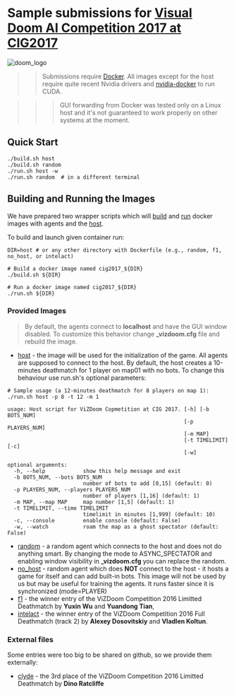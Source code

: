 
# Sample submissions for [Visual Doom AI Competition 2017 at CIG2017](http://vizdoom.cs.put.edu.pl/competition-cig-2017)
![doom_logo](https://upload.wikimedia.org/wikipedia/it/d/dd/Logo_doom.png)
>> Submissions require [Docker](https://www.docker.com/). All images except for the host require quite recent Nvidia drivers and [nvidia-docker](https://github.com/NVIDIA/nvidia-docker) to run CUDA.

>>> GUI forwarding from Docker was tested only on a Linux host and it's not guaranteed to work properly on other systems at the moment.

## Quick Start
```
./build.sh host
./build.sh random
./run.sh host -w
./run.sh random  # in a different terminal
```

## Building and Running the Images
We have prepared two wrapper scripts which will [build](build.sh) and [run](run.sh) docker images with agents and the [host](host).

To build and launch given container run:
```
DIR=host # or any other directory with Dockerfile (e.g., random, f1, no_host, or intelact)

# Build a docker image named cig2017_${DIR}
./build.sh ${DIR} 

# Run a docker image named cig2017_${DIR}
./run.sh ${DIR}
```

### Provided Images
> By default, the agents connect to **localhost** and have the GUI window disabled. To customize this behavior change **_vizdoom.cfg** file and rebuild the image.

* [host](host) - the image will be used for the initialization of the game. All agents are supposed to connect to the host. By default, the host creates a 10-minutes deathmatch for 1 player on map01 with no bots. To change this behaviour use run.sh's optional parameters:

```
# Sample usage (a 12-minutes deathmatch for 8 players on map 1):
./run.sh host -p 8 -t 12 -m 1

usage: Host script for ViZDoom Copmetition at CIG 2017. [-h] [-b BOTS_NUM]
                                                        [-p PLAYERS_NUM]
                                                        [-m MAP]
                                                        [-t TIMELIMIT] [-c]
                                                        [-w]

optional arguments:
  -h, --help            show this help message and exit
  -b BOTS_NUM, --bots BOTS_NUM
                        number of bots to add [0,15] (default: 0)
  -p PLAYERS_NUM, --players PLAYERS_NUM
                        number of players [1,16] (default: 1)
  -m MAP, --map MAP     map number [1,5] (default: 1)
  -t TIMELIMIT, --time TIMELIMIT
                        timelimit in minutes [1,999] (default: 10)
  -c, --console         enable console (default: False)
  -w, --watch           roam the map as a ghost spectator (default: False)
```

* [random](random) - a random agent which connects to the host and does not do anything smart. By changing the mode to ASYNC_SPECTATOR and enabling window visibility in **_vizdoom.cfg** you can replace the random.
* [no_host](no_host) - random agent which does **NOT** connect to the host - it hosts a game for itself and can add built-in bots. This image will not be used by us but may be useful for training the agents. It runs faster since it is synchronized (mode=PLAYER)
* [f1](f1) - the winner entry of the ViZDoom Competition 2016 Limitted Deathmatch by **Yuxin Wu** and **Yuandong Tian**,
* [intelact](intelact) - the winner entry of the ViZDoom Competition 2016 Full Deathmatch (track 2) by **Alexey Dosovitskiy** and **Vladlen Koltun**.

### External files
Some entries were too big to be shared on github, so we provide them externally:
* [clyde](https://www.dropbox.com/sh/63pe04af95gi6c3/AACdhsbj1TLwKuV1NkcsPfLsa) - the 3rd place of the ViZDoom Competition 2016 Limitted Deathmatch by **Dino Ratcliffe**
